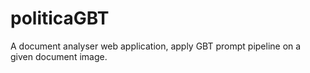# politicaGBT
A document analyser web application, apply GBT prompt pipeline on a given document image.
